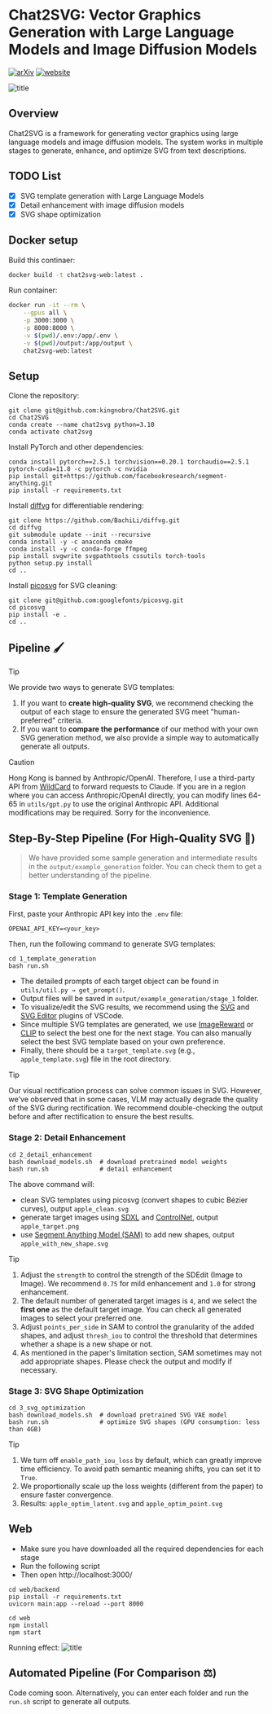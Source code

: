# Chat2SVG: Vector Graphics Generation with Large Language Models and Image Diffusion Models

[![arXiv](https://img.shields.io/badge/arXiv-2312.16476-b31b1b.svg)](https://arxiv.org/abs/2411.16602)
[![website](https://img.shields.io/badge/Website-Gitpage-4CCD99)](https://chat2svg.github.io/)

![title](./assets/teaser.png)

## Overview

Chat2SVG is a framework for generating vector graphics using large language models and image diffusion models. The system works in multiple stages to generate, enhance, and optimize SVG from text descriptions.


## TODO List
- [x] SVG template generation with Large Language Models
- [x] Detail enhancement with image diffusion models
- [x] SVG shape optimization

## Docker setup

Build this continaer:

```bash
docker build -t chat2svg-web:latest .
```

Run container:

```bash
docker run -it --rm \
    --gpus all \
    -p 3000:3000 \
    -p 8000:8000 \
    -v $(pwd)/.env:/app/.env \
    -v $(pwd)/output:/app/output \
    chat2svg-web:latest
```


## Setup
Clone the repository:

```shell
git clone git@github.com:kingnobro/Chat2SVG.git
cd Chat2SVG
conda create --name chat2svg python=3.10
conda activate chat2svg
```

Install PyTorch and other dependencies:

```shell
conda install pytorch==2.5.1 torchvision==0.20.1 torchaudio==2.5.1  pytorch-cuda=11.8 -c pytorch -c nvidia
pip install git+https://github.com/facebookresearch/segment-anything.git
pip install -r requirements.txt
```

Install [diffvg](https://github.com/BachiLi/diffvg) for differentiable rendering:

```shell
git clone https://github.com/BachiLi/diffvg.git
cd diffvg
git submodule update --init --recursive
conda install -y -c anaconda cmake
conda install -y -c conda-forge ffmpeg
pip install svgwrite svgpathtools cssutils torch-tools
python setup.py install
cd ..
```

Install [picosvg](https://github.com/googlefonts/picosvg) for SVG cleaning:
```shell
git clone git@github.com:googlefonts/picosvg.git
cd picosvg
pip install -e .
cd ..
```

## Pipeline 🖌

> [!TIP]
> We provide two ways to generate SVG templates:
> 1. If you want to **create high-quality SVG**, we recommend checking the output of each stage to ensure the generated SVG meet "human-preferred" criteria.
> 2. If you want to **compare the performance** of our method with your own SVG generation method, we also provide a simple way to automatically generate all outputs.

> [!CAUTION]
> Hong Kong is banned by Anthropic/OpenAI. Therefore, I use a third-party API from [WildCard](https://bewildcard.com/) to forward requests to Claude. If you are in a region where you can access Anthropic/OpenAI directly, you can modify lines 64-65 in `utils/gpt.py` to use the original Anthropic API. Additional modifications may be required. Sorry for the inconvenience.

## Step-By-Step Pipeline (For High-Quality SVG 🎨)

> We have provided some sample generation and intermediate results in the `output/example_generation` folder. You can check them to get a better understanding of the pipeline.

### Stage 1: Template Generation

First, paste your Anthropic API key into the `.env` file:

```shell
OPENAI_API_KEY=<your_key>
```

Then, run the following command to generate SVG templates:

```shell
cd 1_template_generation
bash run.sh
```
- The detailed prompts of each target object can be found in `utils/util.py → get_prompt()`.
- Output files will be saved in `output/example_generation/stage_1` folder.
- To visualize/edit the SVG results, we recommend using the [SVG](https://marketplace.visualstudio.com/items?itemName=jock.svg) and [SVG Editor](https://marketplace.visualstudio.com/items?itemName=henoc.svgeditor) plugins of VSCode.
- Since multiple SVG templates are generated, we use [ImageReward](https://github.com/THUDM/ImageReward) or [CLIP](https://github.com/openai/CLIP) to select the best one for the next stage. You can also manually select the best SVG template based on your own preference.
- Finally, there should be a `target_template.svg` (e.g., `apple_template.svg`) file in the root directory.

> [!TIP]
> Our visual rectification process can solve common issues in SVG. However, we've observed that in some cases, VLM may actually degrade the quality of the SVG during rectification. We recommend double-checking the output before and after rectification to ensure the best results.

### Stage 2: Detail Enhancement

```shell
cd 2_detail_enhancement
bash download_models.sh  # download pretrained model weights
bash run.sh              # detail enhancement
```

The above command will:
- clean SVG templates using picosvg (convert shapes to cubic Bézier curves), output `apple_clean.svg`
- generate target images using [SDXL](https://civitai.com/models/269232/aam-xl-anime-mix) and [ControlNet](https://huggingface.co/xinsir/controlnet-tile-sdxl-1.0), output `apple_target.png`
- use [Segment Anything Model (SAM)](https://github.com/facebookresearch/segment-anything) to add new shapes, output `apple_with_new_shape.svg`

> [!TIP]
> 1. Adjust the `strength` to control the strength of the SDEdit (Image to Image). We recommend `0.75` for mild enhancement and `1.0` for strong enhancement.
> 2. The default number of generated target images is `4`, and we select the **first one** as the default target image. You can check all generated images to select your preferred one.
> 3. Adjust `points_per_side` in SAM to control the granularity of the added shapes, and adjust `thresh_iou` to control the threshold that determines whether a shape is a new shape or not.
> 4. As mentioned in the paper's limitation section, SAM sometimes may not add appropriate shapes. Please check the output and modify if necessary.


### Stage 3: SVG Shape Optimization
```shell
cd 3_svg_optimization
bash download_models.sh  # download pretrained SVG VAE model
bash run.sh              # optimize SVG shapes (GPU consumption: less than 4GB)
```

> [!TIP]
> 1. We turn off `enable_path_iou_loss` by default, which can greatly improve time efficiency. To avoid path semantic meaning shifts, you can set it to `True`.
> 2. We proportionally scale up the loss weights (different from the paper) to ensure faster convergence.
> 3. Results: `apple_optim_latent.svg` and `apple_optim_point.svg`


## Web
- Make sure you have downloaded all the required dependencies for each stage
- Run the following script
- Then open http://localhost:3000/

```shell
cd web/backend
pip install -r requirements.txt
uvicorn main:app --reload --port 8000

cd web
npm install
npm start
```

Running effect:
![title](./assets/web_demo.png)

## Automated Pipeline (For Comparison ⚖️)
Code coming soon. Alternatively, you can enter each folder and run the `run.sh` script to generate all outputs.